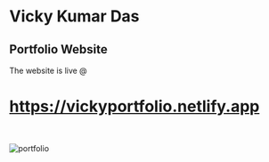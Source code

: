 # Vicky Kumar Das
## Portfolio Website
The website is live @
# https://vickyportfolio.netlify.app
<br>

![portfolio](https://user-images.githubusercontent.com/43489006/163357265-ca6abe7c-71d2-4826-ab2e-6ea8fa67e160.png)
